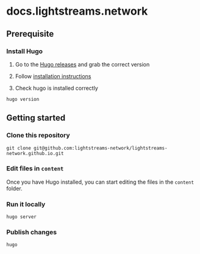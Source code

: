 # docs.lightstreams.network

## Prerequisite

### Install Hugo

1. Go to the [Hugo releases](https://github.com/gohugoio/hugo/releases) and grab the
correct version

2. Follow [installation instructions](https://gohugo.io/getting-started/installing)

3. Check hugo is installed correctly

```
hugo version
```

## Getting started

### Clone this repository
```
git clone git@github.com:lightstreams-network/lightstreams-network.github.io.git
```

### Edit files in `content`
Once you have Hugo installed, you can start editing the files in the `content`
folder.

### Run it locally

```
hugo server
```

### Publish changes

```
hugo
```






